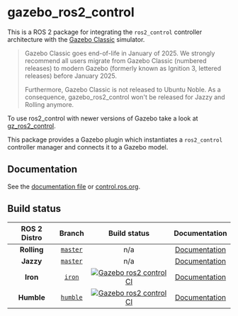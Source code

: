 # gazebo_ros2_control

This is a ROS 2 package for integrating the `ros2_control` controller architecture with the [Gazebo Classic](https://classic.gazebosim.org/) simulator.

> Gazebo Classic goes end-of-life in January of 2025. We strongly recommend all users migrate from Gazebo Classic (numbered releases) to modern Gazebo (formerly known as Ignition 3, lettered releases) before January 2025.
>
> Furthermore, Gazebo Classic is not released to Ubuntu Noble. As a consequence, gazebo_ros2_control won't be released for Jazzy and Rolling anymore.

To use ros2_control with newer versions of Gazebo take a look at [gz_ros2_control](https://github.com/ros-controls/gz_ros2_control).

This package provides a Gazebo plugin which instantiates a `ros2_control` controller manager and connects it to a Gazebo model.

## Documentation

See the [documentation file](doc/index.rst) or [control.ros.org](https://control.ros.org/master/doc/gazebo_ros2_control/doc/index.html).

## Build status

| ROS 2 Distro |                                   Branch                                    |                                                                                                          Build status                                                                                                           |                                     Documentation                                      |
| :----------: | :-------------------------------------------------------------------------: | :-----------------------------------------------------------------------------------------------------------------------------------------------------------------------------------------------------------------------------: | :------------------------------------------------------------------------------------: |
| **Rolling**  | [`master`](https://github.com/ros-controls/gazebo_ros2_control/tree/master) |                                                                                                               n/a                                                                                                               | [Documentation](https://control.ros.org/master/doc/gazebo_ros2_control/doc/index.html) |
|  **Jazzy**   | [`master`](https://github.com/ros-controls/gazebo_ros2_control/tree/master) |                                                                                                               n/a                                                                                                               | [Documentation](https://control.ros.org/jazzy/doc/gazebo_ros2_control/doc/index.html)  |
|   **Iron**   |   [`iron`](https://github.com/ros-controls/gazebo_ros2_control/tree/iron)   |    [![Gazebo ros2 control CI](https://github.com/ros-controls/gazebo_ros2_control/actions/workflows/ci-iron.yaml/badge.svg?branch=iron)](https://github.com/ros-controls/gazebo_ros2_control/actions/workflows/ci-iron.yaml)    |  [Documentation](https://control.ros.org/iron/doc/gazebo_ros2_control/doc/index.html)  |
|  **Humble**  | [`humble`](https://github.com/ros-controls/gazebo_ros2_control/tree/humble) | [![Gazebo ros2 control CI](https://github.com/ros-controls/gazebo_ros2_control/actions/workflows/ci-humble.yaml/badge.svg?branch=humble)](https://github.com/ros-controls/gazebo_ros2_control/actions/workflows/ci-humble.yaml) | [Documentation](https://control.ros.org/humble/doc/gazebo_ros2_control/doc/index.html) |

